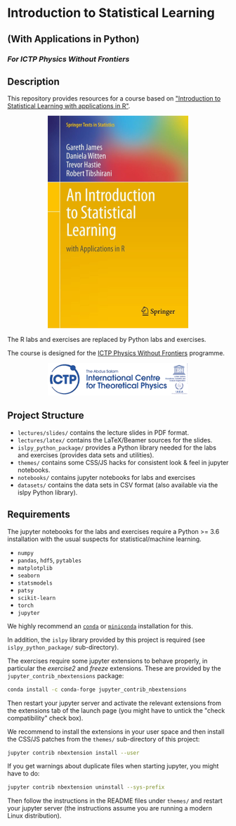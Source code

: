 # Introduction to Statistical Learning 

## (With Applications in Python)

### *For ICTP Physics Without Frontiers*

## Description

This repository provides resources for a course based on ["Introduction to Statistical Learning with applications in R"](http://faculty.marshall.usc.edu/gareth-james/ISL/).

<center><img src="lectures/figs/intro/isl_cover.jpg" alt="ISLR" width="320"/></center>

The R labs and exercises are replaced by Python labs and exercises.

The course is designed for the [ICTP Physics Without Frontiers](https://www.ictp.it/physics-without-frontiers.aspx) programme. 

<center><img src="lectures/figs/common/ICTP-logo-full-trans.png" alt="ISLR" width="320"/></center>

## Project Structure

  - `lectures/slides/` contains the lecture slides in PDF format.
  - `lectures/latex/` contains the LaTeX/Beamer sources for the slides.
  - `islpy_python_package/` provides a Python library needed for the labs and exercises (provides data sets and utilities).
  - `themes/` contains some CSS/JS hacks for consistent look & feel in jupyter notebooks.
  - `notebooks/` contains jupyter notebooks for labs and exercises
  - `datasets/` contains the data sets in CSV format (also available via the islpy Python library).


## Requirements

The jupyter notebooks for the labs and exercises require a Python >= 3.6 installation with the usual suspects for statistical/machine learning.

  - `numpy`
  - `pandas`, `hdf5`, `pytables`
  - `matplotplib`
  - `seaborn`
  - `statsmodels`
  - `patsy`
  - `scikit-learn`
  - `torch`
  - `jupyter`

We highly recommend an [`conda`](https://conda.io/en/latest/) or [`miniconda`](https://docs.conda.io/en/latest/miniconda.html) installation for this.

In addition, the `islpy` library provided by this project is required (see `islpy_python_package/` sub-directory).

The exercises require some jupyter extensions to behave properly, in particular the *exercise2* and *freeze* extensions. These are provided by the `jupyter_contrib_nbextensions` package:

```bash
conda install -c conda-forge jupyter_contrib_nbextensions

```

Then restart your jupyter server and activate the relevant extensions from the extensions tab of the launch page (you might have to untick the "check compatibility" check box).

We recommend to install the extensions in your user space and then install the CSS/JS patches from the `themes/` sub-directory of this project:

```bash
jupyter contrib nbextension install --user
```

If you get warnings about duplicate files when starting jupyter, you might have to do:
```bash
jupyter contrib nbextension uninstall --sys-prefix
```

Then follow the instructions in the README files under `themes/` and restart your jupyter server (the instructions assume you are running a modern Linux distribution).